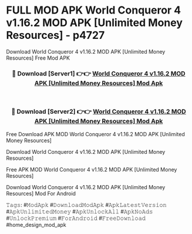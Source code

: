 # FULL MOD APK World Conqueror 4 v1.16.2 MOD APK [Unlimited Money Resources] - p4727
Download World Conqueror 4 v1.16.2 MOD APK [Unlimited Money Resources] Free Mod APK

<div align="center">
<h3>🔴 Download [Server1] 👉👉 <a href="https://apk-comot.site?title=World_Conqueror_4_v1.16.2_MOD_APK_[Unlimited_Money_Resources]">World Conqueror 4 v1.16.2 MOD APK [Unlimited Money Resources] Mod Apk</a></h3><br>

<h3>🔴 Download [Server2] 👉👉 <a href="https://apk-comot.site?title=World_Conqueror_4_v1.16.2_MOD_APK_[Unlimited_Money_Resources]">World Conqueror 4 v1.16.2 MOD APK [Unlimited Money Resources] Mod Apk</a></h3>
</div>


Free Download APK MOD World Conqueror 4 v1.16.2 MOD APK [Unlimited Money Resources]

Download World Conqueror 4 v1.16.2 MOD APK [Unlimited Money Resources] 

Free APK MOD World Conqueror 4 v1.16.2 MOD APK [Unlimited Money Resources] 

Download World Conqueror 4 v1.16.2 MOD APK [Unlimited Money Resources] Mod For Android

𝚃𝚊𝚐𝚜: #𝙼𝚘𝚍𝙰𝚙𝚔 #𝙳𝚘𝚠𝚗𝚕𝚘𝚊𝚍𝙼𝚘𝚍𝙰𝚙𝚔 #𝙰𝚙𝚔𝙻𝚊𝚝𝚎𝚜𝚝𝚅𝚎𝚛𝚜𝚒𝚘𝚗 #𝙰𝚙𝚔𝚄𝚗𝚕𝚒𝚖𝚒𝚝𝚎𝚍𝙼𝚘𝚗𝚎𝚢 #𝙰𝚙𝚔𝚄𝚗𝚕𝚘𝚌𝚔𝙰𝚕𝚕 #𝙰𝚙𝚔𝙽𝚘𝙰𝚍𝚜 #𝚄𝚗𝚕𝚘𝚌𝚔𝙿𝚛𝚎𝚖𝚒𝚞𝚖 #𝙵𝚘𝚛𝙰𝚗𝚍𝚛𝚘𝚒𝚍 #𝙵𝚛𝚎𝚎𝙳𝚘𝚠𝚗𝚕𝚘𝚊𝚍 #home_design_mod_apk